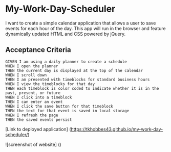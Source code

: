 # My-Work-Day-Scheduler

I want to create a simple calendar application that allows a user to save events for each hour of the day.  This app will run in the browser and feature dynamically updated HTML and CSS powered by jQuery.

## Acceptance Criteria

```
GIVEN I am using a daily planner to create a schedule
WHEN I open the planner
THEN the current day is displayed at the top of the calendar
WHEN I scroll down
THEN I am presented with timeblocks for standard business hours
WHEN I view the timeblocks for that day
THEN each timeblock is color coded to indicate whether it is in the past, present, or future
WHEN I click into a timeblock
THEN I can enter an event
WHEN I click the save button for that timeblock
THEN the text for that event is saved in local storage
WHEN I refresh the page
THEN the saved events persist
```

[Link to deployed application] (https://tkhobbes43.github.io/my-work-day-scheduler/)

![screenshot of website] ()